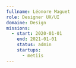 ```yaml
---
fullname: Léonore Maguet
role: Designer UX/UI
domaine: Design
missions:
  - start: 2020-01-01
    end: 2021-01-01
    status: admin
    startups:
      - metiis
---
```

